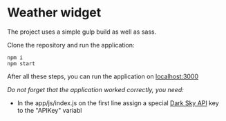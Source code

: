 # Weather widget

The project uses a simple gulp build as well as sass.

Clone the repository and run the application:
```shell
npm i
npm start
```
After all these steps, you can run the application on [localhost:3000](http://localhost:3000/)

_Do not forget that the application worked correctly, you need:_
* In the app/js/index.js on the first line assign a special [Dark Sky API](https://darksky.net/dev) key to the "APIKey" variabl
